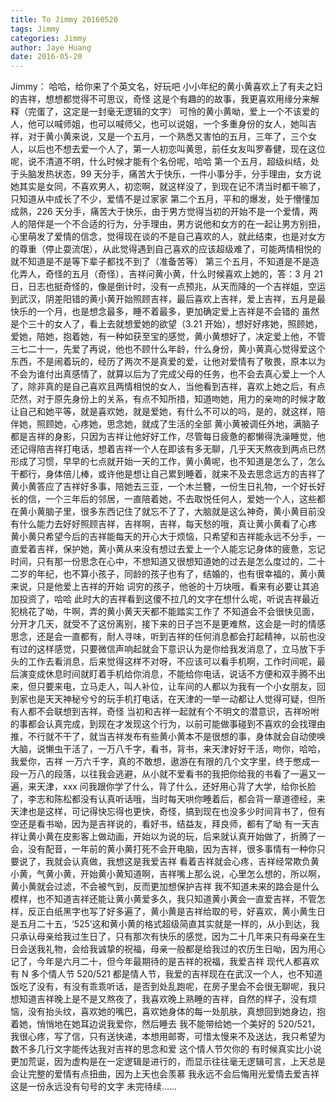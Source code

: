```yaml
---
title: To Jimmy 20160520
tags: Jimmy
categories: Jimmy
author: Jaye Huang
date: 2016-05-20
---
```


Jimmy：
哈哈，给你来了个英文名，好玩吧
小小年纪的黄小黄喜欢上了有夫之妇的吉祥，想想都觉得不可思议，奇怪
这是个有趣的的故事，我更喜欢用缘分来解释（完蛋了，这定是一封毫无逻辑的文字）
可怜的黄小黄呦，爱上一个不该爱的人，他可以喊师姐，也可以喊师父，也可以说姐，一个多重身份的女人，她叫吉祥，对于黄小黄来说，又是一个五月，一个熟悉又害怕的五月，三年了，三个女人，以后也不想去爱一个人了，第一人初恋叫黄思，前任女友叫罗春健，现在这位呢，说不清道不明，什么时候才能有个名份呢，哈哈
第一个五月，超级纠结，处于头脑发热状态，99 天分手，痛苦大于快乐，一件小事分手，分手理由，女方说她其实是女同，不喜欢男人，初恋啊，就这样没了，到现在记不清当时都干嘛了，只知道从中成长了不少，爱情不是过家家
第二个五月，平和的爆发，处于懵懂加成熟，226 天分手，痛苦大于快乐，由于男方觉得当初的开始不是一个爱情，两人的陪伴是一个不合适的行为，分手理由，男方说他和女方的在一起让男方别扭，心里萌发了爱情的信念，觉得现在谈的不是自己喜欢的人，就此结束，也是对女方的尊重（停止耍流氓），从此觉得遇到自己喜欢的应该超级难了，可能两情相悦的就不知道是不是等下辈子都找不到了（准备苦等）
第三个五月，不知道是不是造化弄人，奇怪的五月（奇怪），吉祥问黄小黄，什么时候喜欢上她的，答：3 月 21 日，日志也挺奇怪的，像是倒计时，没有一点预兆，从天而降的一个吉祥姐，空运到武汉，阴差阳错的黄小黄开始照顾吉祥，最后喜欢上吉祥，爱上吉祥，五月是最快乐的一个月，也是想念最多，睡不着最多，更加确定爱上吉祥是不会错的
虽然是个三十的女人了，看上去就想爱她的欲望（3.21 开始），想好好疼她，照顾她，爱她，陪她，抱着她，有一种如获至宝的感觉，黄小黄想好了，决定爱上他，不管三七二十一，先爱了再说，他也不顾什么年龄，什么身份，黄小黄真心觉得爱这个东西，不是闹着玩的，经历了两次不是真爱的爱，让他对爱情有了敬畏，原本以为不会为谁付出真感情了，就算以后为了完成父母的任务，也不会去真心爱上一个人了，除非真的是自己喜欢且两情相悦的女人，当他看到吉祥，喜欢上她之后，有点茫然，对于原先身份上的关系，有点不知所措，知道吻她，用力的亲吻的时候才敢让自己和她平等，就是喜欢她，就是爱她，有什么不可以的吗，是的，就这样，陪伴她，照顾她，心疼她，思念她，就成了生活的全部
黄小黄被调任外地，满脑子都是吉祥的身影，只因为吉祥让他好好工作，尽管每日疲惫的都懒得洗澡睡觉，他还记得陪吉祥打电话，想着吉祥一个人在即该有多无聊，几乎天天熬夜到两点已然形成了习惯，早早的七点就开始一天的工作，黄小黄呢，也不知道是怎么了，怎么干都行，身体倍儿棒，或许他是想让自己累到睡着，就来不及去思念远方的吉祥了
黄小黄答应了吉祥好多事，陪她去三亚，一个木兰簪，一份生日礼物，一个好长好长的信，一个三年后的邻居，一直陪着她，不去取悦任何人，爱她一个人，这些都在黄小黄脑子里，很多东西记住了就忘不了了，大脑就是这么神奇，黄小黄目前没有什么能力去好好照顾吉祥，吉祥啊，吉祥，每天愁的哦，真让黄小黄看了心疼
黄小黄只希望今后的吉祥能每天的开心大于烦恼，只希望和吉祥能永远不分手，一直爱着吉祥，保护她，黄小黄从来没有想过去爱上一个人能忘记身体的疲惫，忘记时间，只有那一份思念在心中，不想知道又很想知道她的过去是怎么度过的，二十二岁的年纪，也不算小孩子，同龄的孩子也有了，结婚的，也有很幸福的，黄小黄来说，只是他爱上吉祥的开始
词穷的孩子，他爸的十万块哦，看来有必要让其追加投资了，哈哈
此时大的吉祥看到这傻不拉几的文字在想什么呢，听说吉祥最近犯桃花了呦，牛啊，弄的黄小黄天天都不能踏实工作了
不知道会不会很快见面，分开才几天，就受不了这份离别，接下来的日子岂不是更难熬，这会是一时的情感思念，还是会一直都有，耐人寻味，听到吉祥的任何消息都会打起精神，以前也没有过的这样感觉，只要微信声响起就会下意识认为是你给我发消息了，立马放下手头的工作去看消息，后来觉得这样不对呀，不应该可以看手机啊，工作时间呢，最后演变成休息时间就盯着手机给你消息，不能给你电话，说话不方便和双手腾不出来，但只要来电，立马走人，叫人补位，让车间的人都以为我有一个小女朋友，回到家也是天天神秘兮兮的玩手机打电话，在天津的一举一动都让人觉得可疑，但所有人都不会联想到吉祥，奇怪
当初和吉祥一起就有个不明文的潜意识，吉祥吩咐的事都会认真完成，到现在才发现这个行为，以前可能做事碰到不喜欢的会找理由推，不行就不干了，就当吉祥发布有些黄小黄本不是很想的事，身体就会自动使唤大脑，说懒虫干活了，一万八千字，看书，背书，来天津好好干活，吻你，哈哈，我爱你，吉祥
一万六千字，真的不敢想，遨游在有限的几个文字里，终于憋成一段一万八的段落，以往我会逃避，从小就不爱看书的我把你给我的书看了一遍又一遍，来天津，xxx 问我跟你学了什么，背了什么，还好用心背了大学，给你长脸了，李志和陈松都没有认真听话哦，当时每天哄你睡着后，都会背一章道德经，来天津也是这样，可记得快忘得也更快，奇怪，搞到现在也没多少时间背书了，但有空还是看书呦，因为是吉祥说的，看好书，结益友，拜良师，都有了呦
有一天吉祥让黄小黄在皮影客上做动画，开始以为说的玩，后来就认真开始做了，折腾了一会，没有配音，一年前的黄小黄打死不会开电脑，因为吉祥，很多事情有一种你只要说了，我就会认真做，我想这是我爱吉祥
看着吉祥就会心疼，吉祥经常欺负黄小黄，气黄小黄，开始黄小黄知道啊，吉祥嘴上那么说，心里怎么想的，所以啊，黄小黄就会过滤，不会被气到，反而更加想保护吉祥
我不知道未来的路会是什么模样，也不知道吉祥还能让黄小黄爱多久，我只知道黄小黄会一直爱吉祥，不管怎样，反正白纸黑字也写了好多遍了，黄小黄是吉祥给取的号，好喜欢，黄小黄生日是五月二十五，‘525’这和黄小黄的格式超级简直其实就是一样的，从小到达，我只承认母亲给我过生日了，只有那次有快乐的感觉，因为二十几年来只有母亲在生日会送我礼物，会给我诚挚的祝福，母亲一般都是给我过的农历生日呦，因为用心记了，今年是六月二十，但今年最期待的是吉祥的祝福，我爱吉祥
现代人都喜欢有 N 多个情人节 520/521 都是情人节，我爱的吉祥现在在武汉一个人，也不知道饭吃了没有，有没有乖乖听话，是否到处乱跑呢，在房子里会不会很无聊呢，我只想知道吉祥晚上是不是又熬夜了，我喜欢晚上熟睡的吉祥，自然的样子，没有烦恼，没有抬头纹，喜欢她的嘴巴，喜欢她身体的每一处肌肤，真想回到她身边，抱着她，悄悄地在她耳边说我爱你，然后睡去
我不能带给她一个美好的 520/521，我很心疼，写了信，只有送快递，本想用邮寄，可惜太慢来不及送达，我只希望为数不多几行文字能传达我对吉祥的思念和爱
这个情人节欠你的
有时候真实比小说更加荒诞，因为虚构是在一定逻辑是进行的，而显示往往毫无逻辑可言，上天总是会让完整的爱情有点扭曲，因为上天也会羡慕
我永远不会后悔用光爱情去爱吉祥
这是一份永远没有句号的文字
未完待续……
